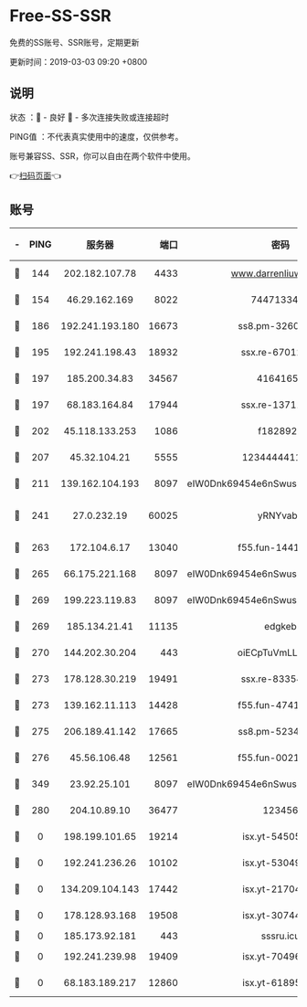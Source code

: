 # Free-SS-SSR

免费的SS账号、SSR账号，定期更新

更新时间：2019-03-03 09:20 +0800

## 说明

状态     ：🙂 - 良好 🙁 - 多次连接失败或连接超时

PING值   ：不代表真实使用中的速度，仅供参考。

账号兼容SS、SSR，你可以自由在两个软件中使用。

👉[扫码页面](https://liesauer.github.io/free-ss-ssr.github.io/)👈

## 账号

|-|PING|服务器|端口|密码|加密方式|区域|
|:----:|:----:|:-----:|-----:|:----:|:----:|:----:|
|🙂|144|202.182.107.78|4433|www.darrenliuwei.com|aes-256-cfb|JP|
|🙂|154|46.29.162.169|8022|7447133485|aes-256-cfb|RU|
|🙂|186|192.241.193.180|16673|ss8.pm-32602550|aes-256-cfb|US|
|🙂|195|192.241.198.43|18932|ssx.re-67012369|aes-256-cfb|US|
|🙂|197|185.200.34.83|34567|41641651|aes-256-cfb|US|
|🙂|197|68.183.164.84|17944|ssx.re-13711103|aes-256-cfb|US|
|🙂|202|45.118.133.253|1086|f1828920|aes-256-cfb|SG|
|🙂|207|45.32.104.21|5555|1234444411111|aes-256-cfb|SG|
|🙂|211|139.162.104.193|8097|eIW0Dnk69454e6nSwuspv9DmS201tQ0D|aes-256-cfb|JP|
|🙂|241|27.0.232.19|60025|yRNYvabB|xchacha20-ietf-poly1305|HK|
|🙂|263|172.104.6.17|13040|f55.fun-14418774|aes-256-cfb|US|
|🙂|265|66.175.221.168|8097|eIW0Dnk69454e6nSwuspv9DmS201tQ0D|aes-256-cfb|US|
|🙂|269|199.223.119.83|8097|eIW0Dnk69454e6nSwuspv9DmS201tQ0D|aes-256-cfb|US|
|🙂|269|185.134.21.41|11135|edgkeb|aes-256-cfb|GB|
|🙂|270|144.202.30.204|443|oiECpTuVmLLxk4Ts|aes-256-cfb|US|
|🙂|273|178.128.30.219|19491|ssx.re-83354256|aes-256-cfb|SG|
|🙂|273|139.162.11.113|14428|f55.fun-47410075|aes-256-cfb|SG|
|🙂|275|206.189.41.142|17665|ss8.pm-52341360|aes-256-cfb|SG|
|🙂|276|45.56.106.48|12561|f55.fun-00211476|aes-256-cfb|US|
|🙂|349|23.92.25.101|8097|eIW0Dnk69454e6nSwuspv9DmS201tQ0D|aes-256-cfb|US|
|🙂|280|204.10.89.10|36477|123456|aes-256-cfb|US|
|🙁|0|198.199.101.65|19214|isx.yt-54505291|aes-256-cfb|US|
|🙁|0|192.241.236.26|10102|isx.yt-53049837|aes-256-cfb|US|
|🙁|0|134.209.104.143|17442|isx.yt-21704008|aes-256-cfb|SG|
|🙁|0|178.128.93.168|19508|isx.yt-30744692|aes-256-cfb|SG|
|🙁|0|185.173.92.181|443|sssru.icu|rc4-md5|RU|
|🙁|0|192.241.239.98|19409|isx.yt-70496605|aes-256-cfb|US|
|🙁|0|68.183.189.217|12860|isx.yt-61895505|aes-256-cfb|SG|
